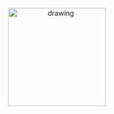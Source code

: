 <p align="center">
<img src="https://focyte.com/wp-content/uploads/2022/08/JFoster_Headshot-1466x2048.jpg" alt="drawing" width="200"/>
</p>

<p style="text-align: center;"
- Hi, I’m John
- I am a research scientist with 15+ years experience working in a laboratory
- Recently, I started using R to process and analyse data
- Through collaborations with data scientists I have tried some feature
</p>

<!---
focyte/focyte is a ✨ special ✨ repository because its `README.md` (this file) appears on your GitHub profile.
You can click the Preview link to take a look at your changes.
--->
